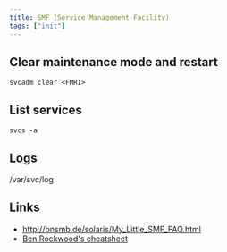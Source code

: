 ```yaml
---
title: SMF (Service Management Facility)
tags: ["init"]
---
```


Clear maintenance mode and restart
----------------------------------

```
svcadm clear <FMRI>
```

List services
-------------

```
svcs -a
```

Logs
----

/var/svc/log

Links
-----

* <http://bnsmb.de/solaris/My_Little_SMF_FAQ.html>
* [Ben Rockwood's cheatsheet](http://www.cuddletech.com/blog/pivot/entry.php?id=182)
